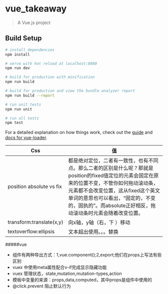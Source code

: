 # vue_takeaway

> A Vue.js project

## Build Setup

``` bash
# install dependencies
npm install

# serve with hot reload at localhost:8080
npm run dev

# build for production with minification
npm run build

# build for production and view the bundle analyzer report
npm run build --report

# run unit tests
npm run unit

# run all tests
npm test
```

For a detailed explanation on how things work, check out the [guide](http://vuejs-templates.github.io/webpack/) and [docs for vue-loader](http://vuejs.github.io/vue-loader).

|   Css   |  值    |
| ---- | ---- |
|   position absolute vs fix|   都是绝对定位，二者有一致性，也有不同点。那么二者的区别是什么呢？那就是position的fixed值定位的元素会固定在原来的位置不变，不管你如何拖动滚动条，元素都不会改变位置，这从fixed这个英文单词的意思也可以看出，“固定的，不变的，固执的”。而absolute正好相反，拖动滚动条时元素会随着改变位置。   |
|   transform:translate(x,y)   |   向x轴，y轴（右，下 ）移动   |
|    textoverflow:ellipsis  |   文本超出使用。。。替换   |

#####vue
* 组件有两种导出方式：1,vue.component();2,export;他们在props上写法有些区别
*  vuex 中使用meta属性配合v-if完成显示隐藏功能
* vuex 管理状态，state,mutation,mutation-types,action
* 模板中变量的来源：props,data,computed，其中props是组件中使用的
* @click.prevent 阻止默认行为

